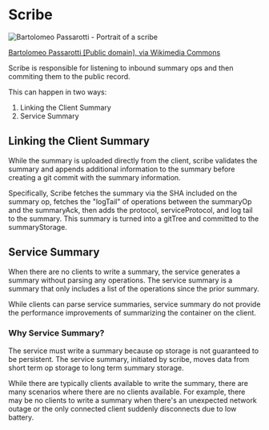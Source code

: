 # Scribe

![Bartolomeo Passarotti - Portrait of a scribe](https://upload.wikimedia.org/wikipedia/commons/7/7f/Bartolomeo_Passarotti_-_Portrait_of_a_scribe.jpg)

[Bartolomeo Passarotti [Public domain], via Wikimedia Commons](https://commons.wikimedia.org/wiki/File:Bartolomeo_Passarotti_-_Portrait_of_a_scribe.jpg)

Scribe is responsible for listening to inbound summary ops and then commiting them to the public record.

This can happen in two ways:

1. Linking the Client Summary
2. Service Summary

## Linking the Client Summary

While the summary is uploaded directly from the client, scribe validates the summary and appends additional information
to the summary before creating a git commit with the summary information.

Specifically, Scribe fetches the summary via the SHA included on the summary op, fetches the "logTail" of operations
between the summaryOp and the summaryAck, then adds the protocol, serviceProtocol, and log tail to the summary. This
summary is turned into a gitTree and committed to the summaryStorage.

## Service Summary

When there are no clients to write a summary, the service generates a summary without parsing any operations. The service
summary is a summary that only includes a list of the operations since the prior summary.

While clients can parse service summaries, service summary do not provide the performance improvements of summarizing
the container on the client.

### Why Service Summary?

The service must write a summary because op storage is not guaranteed to be persistent. The service summary,
initiated by scribe, moves data from short term op storage to long term summary storage.

While there are typically clients available to write the summary, there are many scenarios where there are no clients
available. For example, there may be no clients to write a summary when there's an unexpected network outage or the
only connected client suddenly disconnects due to low battery.
